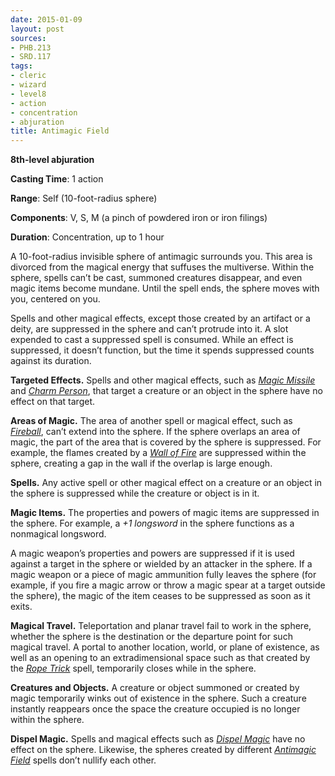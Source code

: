 ```yaml
---
date: 2015-01-09
layout: post
sources:
- PHB.213
- SRD.117
tags:
- cleric
- wizard
- level8
- action
- concentration
- abjuration
title: Antimagic Field
---
```


**8th-level abjuration**

**Casting Time**: 1 action

**Range**: Self (10-foot-radius sphere)

**Components**: V, S, M (a pinch of powdered iron or iron filings)

**Duration**: Concentration, up to 1 hour

A 10-foot-radius invisible sphere of antimagic surrounds you. This area is divorced from the magical energy that suffuses the multiverse. Within the sphere, spells can’t be cast, summoned creatures disappear, and even magic items become mundane. Until the spell ends, the sphere moves with you, centered on you.

Spells and other magical effects, except those created by an artifact or a deity, are suppressed in the sphere and can’t protrude into it. A slot expended to cast a suppressed spell is consumed. While an effect is suppressed, it doesn’t function, but the time it spends suppressed counts against its duration.

**Targeted Effects.** Spells and other magical effects, such as *[Magic Missile](magic-missile)* and *[Charm Person](charm-person)*, that target a creature or an object in the sphere have no effect on that target.

**Areas of Magic.** The area of another spell or magical effect, such as *[Fireball](fireball)*, can’t extend into the sphere. If the sphere overlaps an area of magic, the part of the area that is covered by the sphere is suppressed. For example, the flames created by a *[Wall of Fire](wall-of-fire)* are suppressed within the sphere, creating a gap in the wall if the overlap is large enough.

**Spells.** Any active spell or other magical effect on a creature or an object in the sphere is suppressed while the creature or object is in it.

**Magic Items.** The properties and powers of magic items are suppressed in the sphere. For example, a *+1 longsword* in the sphere functions as a nonmagical longsword.

A magic weapon’s properties and powers are suppressed if it is used against a target in the sphere or wielded by an attacker in the sphere. If a magic weapon or a piece of magic ammunition fully leaves the sphere (for example, if you fire a magic arrow or throw a magic spear at a target outside the sphere), the magic of the item ceases to be suppressed as soon as it exits.

**Magical Travel.** Teleportation and planar travel fail to work in the sphere, whether the sphere is the destination or the departure point for such magical travel. A portal to another location, world, or plane of existence, as well as an opening to an extradimensional space such as that created by the *[Rope Trick](rope-trick)* spell, temporarily closes while in the sphere.

**Creatures and Objects.** A creature or object summoned or created by magic temporarily winks out of existence in the sphere. Such a creature instantly reappears once the space the creature occupied is no longer within the sphere.

**Dispel Magic.** Spells and magical effects such as *[Dispel Magic](dispel-magic)* have no effect on the sphere. Likewise, the spheres created by different *[Antimagic Field](antimagic-field)* spells don’t nullify each other.
